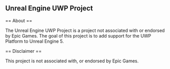 ## Unreal Engine UWP Project

== About ==

The Unreal Engine UWP Project is a project not associated with or endorsed by Epic Games. The goal of this project is to add support for the UWP Platform to Unreal Engine 5.

== Disclaimer ==

This project is not associated with, or endorsed by Epic Games.
